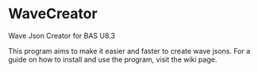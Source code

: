 # WaveCreator
Wave Json Creator for BAS U8.3

This program aims to make it easier and faster to create wave jsons. For a guide on how to install and use the program, visit the wiki page.

